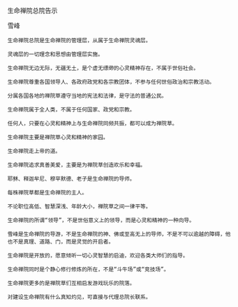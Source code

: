 生命禅院总院告示

雪峰


    生命禅院总院是生命禅院的管理层，从属于生命禅院灵魂层。

    灵魂层的一切理念和思想由管理层实施。

    生命禅院无边无际，无疆无土，是个虚无缥缈的心灵精神存在，不属于世俗社会。

    生命禅院尊重各国领导人、各政府政党和各宗教团体，不参与任何世俗政治和宗教活动。

    分属各国各地的禅院草遵守当地的宪法和法律，是守法的普通公民。

    生命禅院属于全人类，不属于任何国家、政党和宗教。

    任何人，只要在心灵和精神上与生命禅院同频共振，都可以成为禅院草。

    生命禅院主要是禅院草心灵和精神的家园。

    生命禅院走上帝的道。

    生命禅院追求真善美爱，主要是为禅院草创造欢乐和幸福。

    耶稣、释迦牟尼、穆罕默德、老子是生命禅院的导师。

    每株禅院草都是生命禅院的主人。

    不论职位高低、智慧深浅、年龄大小，禅院草之间一律平等。

    生命禅院的所谓“领导”，不是世俗意义上的领导，而是心灵和精神的一种向导。

    雪峰是生命禅院的导游，不是生命禅院的神、佛或至高无上的导师，不是不可以逾越的障碍，他也不是真理、道路、门，而是灵觉的开启者。

    生命禅院是开放的，愿意倾听一切心灵智慧的启迪，欢迎各类大师们的指导。

    生命禅院同时是个静心修行修炼的所在，不是“斗牛场”或“竞技场”。

    生命禅院更多的是禅院草们互相启发游戏玩乐的院落。

    对建设生命禅院有什么真知灼见，可直接与代理总院长联系。



